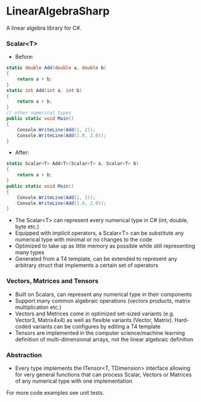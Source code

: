 # LinearAlgebraSharp

A linear algebra library for C#.
### Scalar\<T\>
- Before:
```csharp
static double Add(double a, double b)
{
	return a + b;
}
static int Add(int a, int b)
{
	return a + b;
}
// other numerical types
public static void Main()
{
	Console.WriteLine(Add(1, 2));
	Console.WriteLine(Add(1.0, 2.0));
}
```
- After:
```csharp
static Scalar<T> Add<T>(Scalar<T> a, Scalar<T> b)
{
	return a + b;
}
public static void Main()
{
	Console.WriteLine(Add(1, 2));
	Console.WriteLine(Add(1.0, 2.0));
}
```
- The Scalar\<T\> can represent every numerical type in C# (int, double, byte etc.)
- Equipped with implicit operators, a Scalar\<T\> can be substitute any numerical type with minimal or no changes to the code
- Optimized to take up as little memory as possible while still representing many types
- Generated from a T4 template, can be extended to represent any arbitrary struct that implements a certain set of operators
### Vectors, Matrices and Tensors
- Built on Scalars, can represent any numerical type in their components
- Support many common algebraic operations (vectors products, matrix multiplication etc.)
- Vectors and Metrices come in optimized set-sized variants (e.g. Vector3, Matrix4x4) as well as flexible variants (Vector, Matrix). Hard-coded variants can be configures by editing a T4 template
- Tensors are implemented in the computer science/machine learning definition of multi-dimensional arrays, not the linear algebraic definition
### Abstraction
- Every type implements the ITensor\<T, TDimension\> interface allowing for very general functions that can process Scalar, Vectors or Matrices of any numerical type with one implementation

For more code examples see unit tests.
